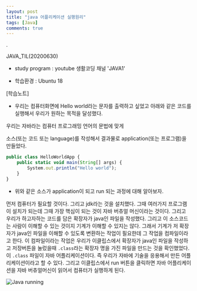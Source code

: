 ```yaml
---
layout: post
title: "java 어플리케이션 실행원리"
tags: [Java]
comments: true
---
```


.

JAVA_TIL(20200630)

- study program : youtube 생활코딩 채널 'JAVA1'


- 학습환경 : Ubuntu 18

[학습노트]

- 우리는 컴퓨터화면에 Hello world라는 문자를 출력하고 싶었고 아래와 같은 코드를 실행해서 우리가 원하는 목적을 달성했다.

우리는 자바라는 컴퓨터 프로그래밍 언어의 문법에 맞게 

소스(또는 코드 또는 language)를 작성해서 결과물로 application(또는 프로그램)을 만들었다.


```javascript
public class HelloWorldApp {
    public static void main(String[] args) {
        System.out.println("Hello world");
    }
}
```

- 위와 같은 소스가 application이 되고 run 되는 과정에 대해 알아보자.

먼저 컴퓨터가 필요할 것이다. 그리고 jdk라는 것을 설치했다. 그때 여러가지 프로그램이 설치가 되는데 그때 가장 핵심이 되는 것이 자바 버츄얼 머신이라는 것이다. 그리고 우리가 하고자하는 코드를 담은 확장자가 java인 파일을 작성했다. 그리고 이 소스코드는 사람이 이해할 수 있는 것이지 기계가 이해할 수 있지는 않다. 그래서 기계가 저 확장자가 java인 파일을 이해할 수 있도록 변환하는 작업이 필요한데 그 작업을 컴파일이라고 한다. 이 컴파일이라는 작업은 우리가 이클립스에서 확장자가 java인 파일을 작성하고 저장버튼을 눌렀을때 `.class`라는 확장자 명을 가진 파일을 만드는 것을 확인했었다. 이 `.class` 파일이 자바 어플리케이션이다. 즉 우리가 자바에 기술을 응용해서 만든 어플리케이션이라고 할 수 있다. 그리고 이클립스에서 run 버튼을 클릭하면 자바 어플리케이션을 자바 버츄얼머신이 읽어서 컴퓨터가 실행하게 된다.

![Java running](https://user-images.githubusercontent.com/41605276/86078061-342fe100-bac8-11ea-8d78-80fd27888f29.png)
